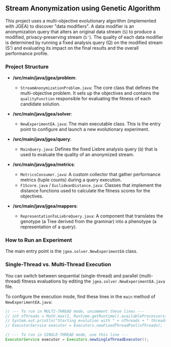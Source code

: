 ## Stream Anonymization using Genetic Algorithm

This project uses a multi-objective evolutionary algorithm (implemented with JGEA) to discover "data modifiers". A data modifier is an anonymization query that alters an original data stream (`S`) to produce a modified, privacy-preserving stream (`S'`). The quality of each data modifier is determined by running a fixed analysis query (Q) on the modified stream (S') and evaluating its impact on the final results and the overall performance profile.

### Project Structure

*   **/src/main/java/jgea/problem**:
    *   `StreamAnonymizationProblem.java`: The core class that defines the multi-objective problem. It sets up the objectives and contains the `qualityFunction` responsible for evaluating the fitness of each candidate solution.

*   **/src/main/java/jgea/solver**:
    *   `NewExperimentEA.java`: The main executable class. This is the entry point to configure and launch a new evolutionary experiment.

*   **/src/main/java/jgea/query**:
    *   `MainQuery.java`: Defines the fixed Liebre analysis query (`Q`) that is used to evaluate the quality of an anonymized stream.

*   **/src/main/java/jgea/metrics**:
    *   `MetricsConsumer.java`: A custom collector that gather performance metrics (tuple counts) during a query execution.
    *   `F1Score.java` / `EuclideanDistance.java`: Classes that implement the distance functions used to calculate the fitness scores for the objectives.

*   **/src/main/java/jgea/mappers**:
    *   `RepresentationToLiebreQuery.java`: A component that translates the genotype (a Tree<String> derived from the grammar) into a phenotype (a representation of a query).

### How to Run an Experiment

The main entry point is the `jgea.solver.NewExperimentEA` class.

### Single-Thread vs. Multi-Thread Execution

You can switch between sequential (single-thread) and parallel (multi-thread) fitness evaluations by editing the `jgea.solver.NewExperimentEA.java` file.

To configure the execution mode, find these lines in the `main` method of `NewExperimentEA.java`:

```java
// --- To run in MULTI-THREAD mode, uncomment these lines ---
// int nThreads = Math.max(1, Runtime.getRuntime().availableProcessors() - 1);
// System.out.println("Starting evolution with " + nThreads + " threads.");
// ExecutorService executor = Executors.newFixedThreadPool(nThreads);

// --- To run in SINGLE-THREAD mode, use this line ---
ExecutorService executor = Executors.newSingleThreadExecutor();

